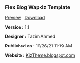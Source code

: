 <h3>Flex Blog Wapkiz Template </h3>

<a href="http://flexblog-kiztheme.wapkiz.com/">Preview</a>&nbsp;&nbsp;
<a href="https://kiztheme.blogspot.com/2021/10/flexblog-wapkiz-template.html">Download</a>
<br/>
<p><b>Version :</b> 1.1</p>
<p><b>Designer :</b> Tazim Ahmed</p>
<p><b>Published on :</b> 10/26/21 11:39 AM</p>
<p><b>Website :</b> <a href="http://kiztheme.blogspot.com" target="_blank">KizTheme.blogspot.com</a></p>
